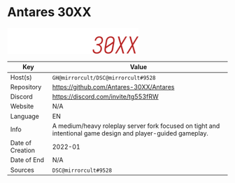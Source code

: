 # Antares 30XX

<img src="logo.png" width=300>

| Key  | Value |
| ------------- | ------------- |
| Host(s) | `GH@mirrorcult/DSC@mirrorcult#9528` |
| Repository  | https://github.com/Antares-30XX/Antares |
| Discord  | https://discord.com/invite/tg553fRW |
| Website | N/A |
| Language | EN |
| Info | A medium/heavy roleplay server fork focused on tight and intentional game design and player-guided gameplay. |
| Date of Creation | 2022-01 |
| Date of End |  N/A |
| Sources | `DSC@mirrorcult#9528` |